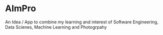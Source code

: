 # AImPro
An Idea / App to combine my learning and interest of Software Engineering, Data Scienes, Machine Learning and Photogrpahy
